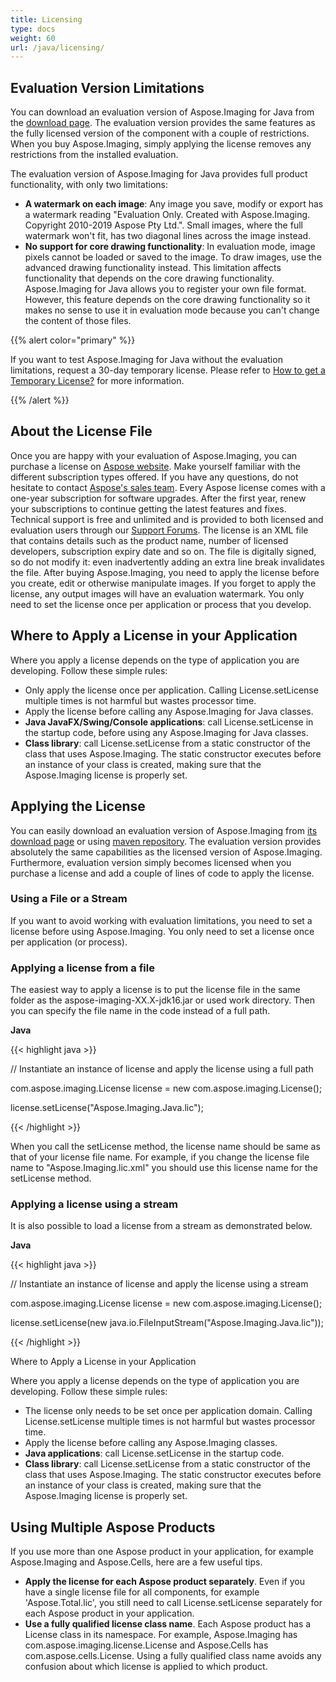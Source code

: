 ```yaml
---
title: Licensing
type: docs
weight: 60
url: /java/licensing/
---
```


## **Evaluation Version Limitations**
You can download an evaluation version of Aspose.Imaging for Java from the [download page](http://maven.aspose.com/repository/simple/ext-release-local/com/aspose/aspose-imaging/). The evaluation version provides the same features as the fully licensed version of the component with a couple of restrictions. When you buy Aspose.Imaging, simply applying the license removes any restrictions from the installed evaluation.

The evaluation version of Aspose.Imaging for Java provides full product functionality, with only two limitations:

- **A watermark on each image**: Any image you save, modify or export has a watermark reading "Evaluation Only. Created with Aspose.Imaging. Copyright 2010-2019 Aspose Pty Ltd.". Small images, where the full watermark won't fit, has two diagonal lines across the image instead.
- **No support for core drawing functionality**: In evaluation mode, image pixels cannot be loaded or saved to the image. To draw images, use the advanced drawing functionality instead. This limitation affects functionality that depends on the core drawing functionality. Aspose.Imaging for Java allows you to register your own file format. However, this feature depends on the core drawing functionality so it makes no sense to use it in evaluation mode because you can't change the content of those files.

{{% alert color="primary" %}} 

If you want to test Aspose.Imaging for Java without the evaluation limitations, request a 30-day temporary license. Please refer to [How to get a Temporary License?](https://purchase.aspose.com/temporary-license) for more information.

{{% /alert %}} 
## **About the License File**
Once you are happy with your evaluation of Aspose.Imaging, you can purchase a license on [Aspose website](https://purchase.aspose.com/default.aspx). Make yourself familiar with the different subscription types offered. If you have any questions, do not hesitate to contact [Aspose's sales team](https://company.aspose.com/contact). Every Aspose license comes with a one-year subscription for software upgrades. After the first year, renew your subscriptions to continue getting the latest features and fixes. Technical support is free and unlimited and is provided to both licensed and evaluation users through our [Support Forums](https://forum.aspose.com/). The license is an XML file that contains details such as the product name, number of licensed developers, subscription expiry date and so on. The file is digitally signed, so do not modify it: even inadvertently adding an extra line break invalidates the file. After buying Aspose.Imaging, you need to apply the license before you create, edit or otherwise manipulate images. If you forget to apply the license, any output images will have an evaluation watermark. You only need to set the license once per application or process that you develop.
## **Where to Apply a License in your Application**
Where you apply a license depends on the type of application you are developing. Follow these simple rules:

- Only apply the license once per application. Calling License.setLicense multiple times is not harmful but wastes processor time.
- Apply the license before calling any Aspose.Imaging for Java classes.
- **Java JavaFX/Swing/Console applications**: call License.setLicense in the startup code, before using any Aspose.Imaging for Java classes.
- **Class library**: call License.setLicense from a static constructor of the class that uses Aspose.Imaging. The static constructor executes before an instance of your class is created, making sure that the Aspose.Imaging license is properly set.
## **Applying the License**
You can easily download an evaluation version of Aspose.Imaging from [its download page](http://maven.aspose.com/repository/simple/ext-release-local/com/aspose/aspose-imaging/) or using [maven repository](https://repository.aspose.com/repo/). The evaluation version provides absolutely the same capabilities as the licensed version of Aspose.Imaging. Furthermore, evaluation version simply becomes licensed when you purchase a license and add a couple of lines of code to apply the license.
### **Using a File or a Stream**
If you want to avoid working with evaluation limitations, you need to set a license before using Aspose.Imaging. You only need to set a license once per application (or process).
### **Applying a license from a file**
The easiest way to apply a license is to put the license file in the same folder as the aspose-imaging-XX.X-jdk16.jar or used work directory. Then you can specify the file name in the code instead of a full path.

**Java**

{{< highlight java >}}

 // Instantiate an instance of license and apply the license using a full path

com.aspose.imaging.License license = new com.aspose.imaging.License();

license.setLicense("Aspose.Imaging.Java.lic");

{{< /highlight >}}

When you call the setLicense method, the license name should be same as that of your license file name. For example, if you change the license file name to "Aspose.Imaging.lic.xml" you should use this license name for the setLicense method.
### **Applying a license using a stream**
It is also possible to load a license from a stream as demonstrated below.



**Java**

{{< highlight java >}}

 // Instantiate an instance of license and apply the license using a stream

com.aspose.imaging.License license = new com.aspose.imaging.License();

license.setLicense(new java.io.FileInputStream("Aspose.Imaging.Java.lic"));

{{< /highlight >}}

Where to Apply a License in your Application

Where you apply a license depends on the type of application you are developing. Follow these simple rules:

- The license only needs to be set once per application domain. Calling License.setLicense multiple times is not harmful but wastes processor time.
- Apply the license before calling any Aspose.Imaging classes.
- **Java applications**: call License.setLicense in the startup code.
- **Class library**: call License.setLicense from a static constructor of the class that uses Aspose.Imaging. The static constructor executes before an instance of your class is created, making sure that the Aspose.Imaging license is properly set.
## **Using Multiple Aspose Products**
If you use more than one Aspose product in your application, for example Aspose.Imaging and Aspose.Cells, here are a few useful tips.

- **Apply the license for each Aspose product separately**. Even if you have a single license file for all components, for example 'Aspose.Total.lic', you still need to call License.setLicense separately for each Aspose product in your application.
- **Use a fully qualified license class name**. Each Aspose product has a License class in its namespace. For example, Aspose.Imaging has com.aspose.imaging.license.License and Aspose.Cells has com.aspose.cells.License. Using a fully qualified class name avoids any confusion about which license is applied to which product.
